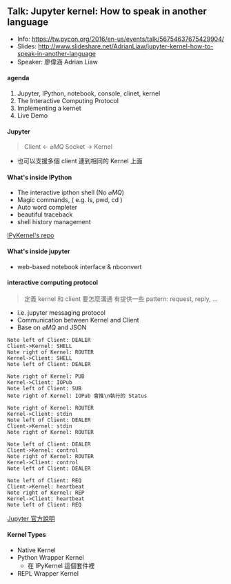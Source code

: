 ## Talk: Jupyter kernel: How to speak in another language
- Info: https://tw.pycon.org/2016/en-us/events/talk/56754637675429904/
- Slides: http://www.slideshare.net/AdrianLiaw/jupyter-kernel-how-to-speak-in-another-language
- Speaker:  廖偉涵 Adrian Liaw

#### agenda
1. Jupyter, IPython, notebook, console, clinet, kernel
2. The Interactive Computing Protocol
3. Implementing a kernet
4. Live Demo


#### Jupyter

> Client <- $\varnothing MQ$ Socket -> Kernel

- 也可以支援多個 client 連到相同的 Kernel 上面

#### What's inside IPython
- The interactive ipthon shell (No $\varnothing MQ$)
- Magic commands, ( e.g. ls, pwd, cd )
- Auto word completer
- beautiful traceback
- shell history management

[IPyKernel's repo](https://github.com/ipython/ipykernel)

#### What's inside jupyter
- web-based notebook interface & nbconvert


#### interactive computing protocol
>定義 kernel 和 client 要怎麼溝通
>有提供一些 pattern: request, reply, ...
- i.e. jupyter messaging protocol
- Communication between Kernel and Client
- Base on $\varnothing MQ$ and JSON

```sequence
Note left of Client: DEALER
Client->Kernel: SHELL
Note right of Kernel: ROUTER
Kernel->Client: SHELL
Note left of Client: DEALER

Note right of Kernel: PUB
Kernel->Client: IOPub
Note left of Client: SUB
Note right of Kernel: IOPub 會推\n執行的 Status

Note right of Kernel: ROUTER
Kernel->Client: stdin
Note left of Client: DEALER
Client->Kernel: stdin
Note right of Kernel: ROUTER

Note left of Client: DEALER
Client->Kernel: control
Note right of Kernel: ROUTER
Kernel->Client: control
Note left of Client: DEALER

Note left of Client: REQ
Client->Kernel: heartbeat
Note right of Kernel: REP
Kernel->Client: heartbeat
Note left of Client: REQ
```



[Jupyter 官方說明](http://jupyter-client.readthedocs.io/en/latest/api/client.html)

#### Kernel Types
- Native Kernel
- Python Wrapper Kernel
	- 在 IPyKernel 這個套件裡
- REPL Wrapper Kernel